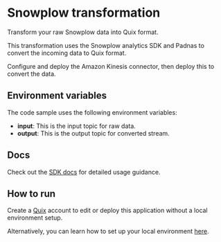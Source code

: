 # Snowplow transformation

Transform your raw Snowplow data into Quix format.

This transformation uses the Snowplow analytics SDK and Padnas to convert the incoming data to Quix format.

Configure and deploy the Amazon Kinesis connector, then deploy this to convert the data.

## Environment variables

The code sample uses the following environment variables:

- **input**: This is the input topic for raw data.
- **output**: This is the output topic for converted stream.

## Docs

Check out the [SDK docs](https://quix.io/docs/sdk/introduction.html) for detailed usage guidance.

## How to run
Create a [Quix](https://portal.platform.quix.ai/self-sign-up?xlink=github) account to edit or deploy this application without a local environment setup.

Alternatively, you can learn how to set up your local environment [here](https://quix.io/docs/sdk/python-setup.html).
